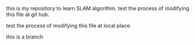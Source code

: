 this is my repository to learn SLAM algorithm. 
test the process of modifying this file at git hub.

test the process of modifying this file at local place. 

this is a branch
